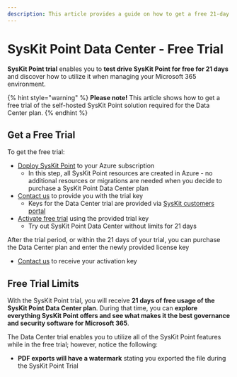 ```yaml
---
description: This article provides a guide on how to get a free 21-day trial of the SysKit Point Data Center plan.
---
```


# SysKit Point Data Center - Free Trial

**SysKit Point trial** enables you to **test drive SysKit Point for free for 21 days** and discover how to utilize it when managing your Microsoft 365 environment. 

{% hint style="warning" %}
**Please note!**&#x20;
This article shows how to get a free trial of the self-hosted SysKit Point solution required for the Data Center plan.
{% endhint %}

## Get a Free Trial

To get the free trial:

* [Doploy SysKit Point](../deployment/overview.md) to your Azure subscription 
   * In this step, all SysKit Point resources are created in Azure - no additional resources or migrations are needed when you decide to purchase a SysKit Point Data Center plan
* [Contact us](https://www.syskit.com/contact-us/) to provide you with the trial key
    * Keys for the Data Center trial are provided via [SysKit customers portal](https://my.syskit.com/)
* [Activate free trial](activate-syskit-point.md) using the provided trial key
    * Try out SysKit Point Data Center without limits for 21 days

After the trial period, or within the 21 days of your trial, you can purchase the Data Center plan and enter the newly provided license key
   * [Contact us](https://www.syskit.com/company/contact-us) to receive your activation key

## Free Trial Limits

With the SysKit Point trial, you will receive **21 days of free usage of the SysKit Point Data Center plan**. During that time, you can **explore everything SysKit Point offers and see what makes it the best governance and security software for Microsoft 365**. 

The Data Center trial enables you to utilize all of the SysKit Point features while in the free trial; however, notice the following:

* **PDF exports will have a watermark** stating you exported the file during the SysKit Point Trial